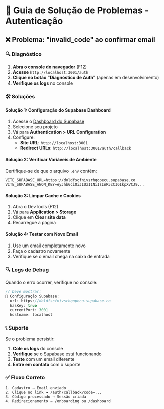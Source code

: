 # 🔧 Guia de Solução de Problemas - Autenticação

## ❌ Problema: "invalid_code" ao confirmar email

### 🔍 Diagnóstico

1. **Abra o console do navegador** (F12)
2. **Acesse** `http://localhost:3001/auth`
3. **Clique no botão "Diagnóstico de Auth"** (apenas em desenvolvimento)
4. **Verifique os logs** no console

### 🛠️ Soluções

#### **Solução 1: Configuração do Supabase Dashboard**

1. Acesse o [Dashboard do Supabase](https://supabase.com/dashboard)
2. Selecione seu projeto
3. Vá para **Authentication > URL Configuration**
4. Configure:
   - **Site URL**: `http://localhost:3001`
   - **Redirect URLs**: `http://localhost:3001/auth/callback`

#### **Solução 2: Verificar Variáveis de Ambiente**

Certifique-se de que o arquivo `.env` contém:

```env
VITE_SUPABASE_URL=https://doldfscfnivsrhqopecu.supabase.co
VITE_SUPABASE_ANON_KEY=eyJhbGciOiJIUzI1NiIsInR5cCI6IkpXVCJ9...
```

#### **Solução 3: Limpar Cache e Cookies**

1. Abra o DevTools (F12)
2. Vá para **Application > Storage**
3. Clique em **Clear site data**
4. Recarregue a página

#### **Solução 4: Testar com Novo Email**

1. Use um email completamente novo
2. Faça o cadastro novamente
3. Verifique se o email chega na caixa de entrada

### 🔍 Logs de Debug

Quando o erro ocorrer, verifique no console:

```javascript
// Deve mostrar:
🔧 Configuração Supabase:
  url: https://doldfscfnivsrhqopecu.supabase.co
  hasKey: true
  currentPort: 3001
  hostname: localhost
```

### 📞 Suporte

Se o problema persistir:

1. **Cole os logs** do console
2. **Verifique** se o Supabase está funcionando
3. **Teste** com um email diferente
4. **Entre em contato** com o suporte

### ✅ Fluxo Correto

```
1. Cadastro → Email enviado
2. Clique no link → /auth/callback?code=...
3. Código processado → Sessão criada
4. Redirecionamento → /onboarding ou /dashboard
```
